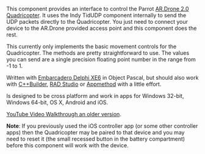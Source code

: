 This component provides an interface to control the Parrot [AR.Drone 2.0 Quadricopter](http://ardrone2.parrot.com/). It uses the Indy TidUDP component internally to send the UDP packets directly to the Quadricopter. You just need to connect your device to the AR.Drone provided access point and this component does the rest.

This currently only implements the basic movement controls for the Quadricopter. The methods are pretty straightforward to use. The values you can send are a single precision floating point number in the range from -1 to 1. 

Written with [Embarcadero Delphi XE6](http://www.embarcadero.com/products/delphi) in Object Pascal, but should also work with [C++Builder](http://www.embarcadero.com/products/cbuilder), [RAD Studio](http://www.embarcadero.com/products/rad-studio) or [Appmethod](http://www.appmethod.com) with a little effort.

Is designed to be cross platform and work in apps for Windows 32-bit, Windows 64-bit, OS X, Android and iOS.

[YouTube Video Walkthrough an older version](https://www.youtube.com/watch?v=aaGe2aERwgI).

**Note**: If you previously used the iOS controller app (or some other controller apps) then the Quadricopter may be paired to that device and you may need to reset it (the small recessed button in the battery compartment) before this component will work with the device.
